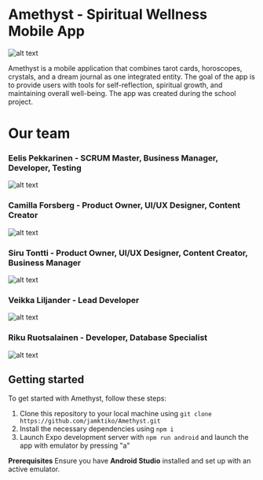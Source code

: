 # Amethyst - Spiritual Wellness Mobile App

![alt text](https://i.imgur.com/fjbon6R.gif)

Amethyst is a mobile application that combines tarot cards, horoscopes, crystals, and a dream journal as one integrated entity. The goal of the app is to provide users with tools for self-reflection, spiritual growth, and maintaining overall well-being. The app was created during the school project.

# Our team

### Eelis Pekkarinen - SCRUM Master, Business Manager, Developer, Testing

![alt text](https://i.imgur.com/PwPZzdt.gif)

### Camilla Forsberg - Product Owner, UI/UX Designer, Content Creator

![alt text](https://i.imgur.com/2DJdXDl.gif)

### Siru Tontti - Product Owner, UI/UX Designer, Content Creator, Business Manager

![alt text](https://i.imgur.com/FrtOYlo.gif)

### Veikka Liljander - Lead Developer

![alt text](https://i.imgur.com/9UPey4F.gif)

### Riku Ruotsalainen - Developer, Database Specialist

![alt text](https://i.imgur.com/EMjWdDD.gif)

## Getting started

To get started with Amethyst, follow these steps:

1. Clone this repository to your local machine using `git clone https://github.com/jamktiko/Amethyst.git`
2. Install the necessary dependencies using `npm i`
3. Launch Expo development server with `npm run android` and launch the app with emulator by pressing "a"

**Prerequisites**
Ensure you have **Android Studio** installed and set up with an active emulator.
